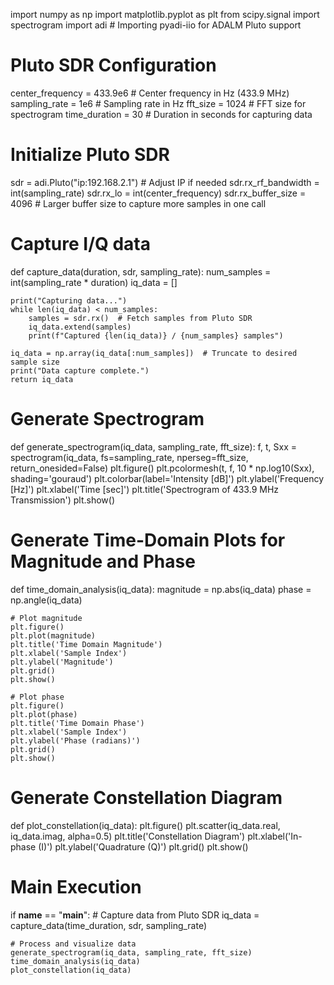 import numpy as np
import matplotlib.pyplot as plt
from scipy.signal import spectrogram
import adi  # Importing pyadi-iio for ADALM Pluto support

# Pluto SDR Configuration
center_frequency = 433.9e6  # Center frequency in Hz (433.9 MHz)
sampling_rate = 1e6         # Sampling rate in Hz
fft_size = 1024             # FFT size for spectrogram
time_duration = 30          # Duration in seconds for capturing data

# Initialize Pluto SDR
sdr = adi.Pluto("ip:192.168.2.1")  # Adjust IP if needed
sdr.rx_rf_bandwidth = int(sampling_rate)
sdr.rx_lo = int(center_frequency)
sdr.rx_buffer_size = 4096  # Larger buffer size to capture more samples in one call

# Capture I/Q data
def capture_data(duration, sdr, sampling_rate):
    num_samples = int(sampling_rate * duration)
    iq_data = []

    print("Capturing data...")
    while len(iq_data) < num_samples:
        samples = sdr.rx()  # Fetch samples from Pluto SDR
        iq_data.extend(samples)
        print(f"Captured {len(iq_data)} / {num_samples} samples")
    
    iq_data = np.array(iq_data[:num_samples])  # Truncate to desired sample size
    print("Data capture complete.")
    return iq_data

# Generate Spectrogram
def generate_spectrogram(iq_data, sampling_rate, fft_size):
    f, t, Sxx = spectrogram(iq_data, fs=sampling_rate, nperseg=fft_size, return_onesided=False)
    plt.figure()
    plt.pcolormesh(t, f, 10 * np.log10(Sxx), shading='gouraud')
    plt.colorbar(label='Intensity [dB]')
    plt.ylabel('Frequency [Hz]')
    plt.xlabel('Time [sec]')
    plt.title('Spectrogram of 433.9 MHz Transmission')
    plt.show()

# Generate Time-Domain Plots for Magnitude and Phase
def time_domain_analysis(iq_data):
    magnitude = np.abs(iq_data)
    phase = np.angle(iq_data)
    
    # Plot magnitude
    plt.figure()
    plt.plot(magnitude)
    plt.title('Time Domain Magnitude')
    plt.xlabel('Sample Index')
    plt.ylabel('Magnitude')
    plt.grid()
    plt.show()
    
    # Plot phase
    plt.figure()
    plt.plot(phase)
    plt.title('Time Domain Phase')
    plt.xlabel('Sample Index')
    plt.ylabel('Phase (radians)')
    plt.grid()
    plt.show()

# Generate Constellation Diagram
def plot_constellation(iq_data):
    plt.figure()
    plt.scatter(iq_data.real, iq_data.imag, alpha=0.5)
    plt.title('Constellation Diagram')
    plt.xlabel('In-phase (I)')
    plt.ylabel('Quadrature (Q)')
    plt.grid()
    plt.show()

# Main Execution
if __name__ == "__main__":
    # Capture data from Pluto SDR
    iq_data = capture_data(time_duration, sdr, sampling_rate)
    
    # Process and visualize data
    generate_spectrogram(iq_data, sampling_rate, fft_size)
    time_domain_analysis(iq_data)
    plot_constellation(iq_data)
